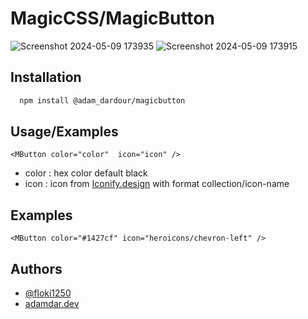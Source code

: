 
# MagicCSS/MagicButton

![Screenshot 2024-05-09 173935](https://github.com/floki1250/MagicButton/assets/37814393/5e2d938a-e3e6-4ab2-87da-71535fdef71d)
![Screenshot 2024-05-09 173915](https://github.com/floki1250/MagicButton/assets/37814393/04b6a5ff-9cb0-45c7-9b17-d9cddf664302)

## Installation


```bash
  npm install @adam_dardour/magicbutton
```
    
## Usage/Examples

```vue
<MButton color="color"  icon="icon" />
```

- color :  hex color default black
- icon : icon from [Iconify.design](https://icon-sets.iconify.design/) with format collection/icon-name

## Examples

```vue
<MButton color="#1427cf" icon="heroicons/chevron-left" />
```


## Authors

- [@floki1250](https://github.com/floki1250)
- [adamdar.dev](https://adamdar.vercel.app/)

